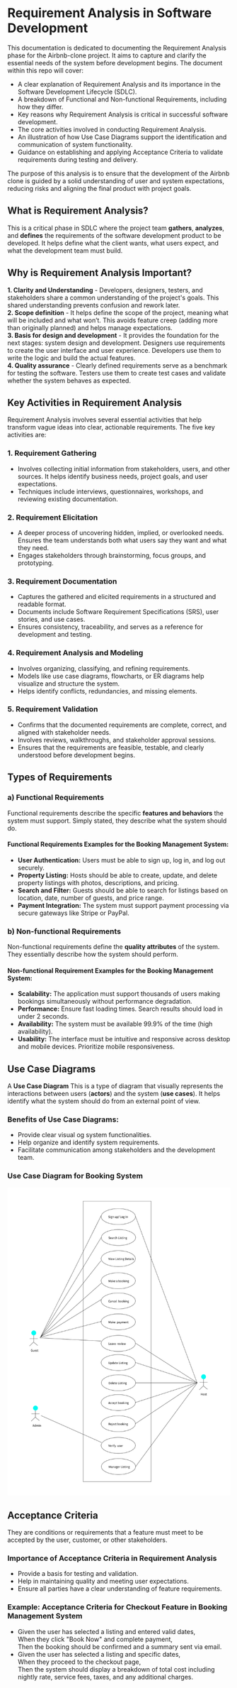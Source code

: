 # Requirement Analysis in Software Development  
This documentation is dedicated to documenting the Requirement Analysis phase for the Airbnb-clone project. It aims to capture and clarify the essential needs of the system before development begins. The document within this repo will cover:  

- A clear explanation of Requirement Analysis and its importance in the Software Development Lifecycle (SDLC).
- A breakdown of Functional and Non-functional Requirements, including how they differ.
- Key reasons why Requirement Analysis is critical in successful software development.
- The core activities involved in conducting Requirement Analysis.
- An illustration of how Use Case Diagrams support the identification and communication of system functionality.
- Guidance on establishing and applying Acceptance Criteria to validate requirements during testing and delivery.  

The purpose of this analysis is to ensure that the development of the Airbnb clone is guided by a solid understanding of user and system expectations, reducing risks and aligning the final product with project goals.

## What is Requirement Analysis?  
This is a critical phase in SDLC where the project team **gathers**, **analyzes**, and **defines** the requirements of the software development product to be developed. It helps define what the client wants, what users expect, and what the development team must build.  

## Why is Requirement Analysis Important?  
**1. Clarity and Understanding** - Developers, designers, testers, and stakeholders share a common understanding of the project's goals. This shared understanding prevents confusion and rework later.    
**2. Scope definition** - It helps define the scope of the project, meaning what will be included and what won’t. This avoids feature creep (adding more than originally planned) and helps manage expectations.  
**3. Basis for design and development** - It provides the foundation for the next stages: system design and development. Designers use requirements to create the user interface and user experience. Developers use them to write the logic and build the actual features.   
**4. Quality assurance** - Clearly defined requirements serve as a benchmark for testing the software. Testers use them to create test cases and validate whether the system behaves as expected.  

## Key Activities in Requirement Analysis
Requirement Analysis involves several essential activities that help transform vague ideas into clear, actionable requirements. The five key activities are:

### 1. Requirement Gathering
- Involves collecting initial information from stakeholders, users, and other sources. It helps identify business needs, project goals, and user expectations.
- Techniques include interviews, questionnaires, workshops, and reviewing existing documentation.

### 2. Requirement Elicitation
- A deeper process of uncovering hidden, implied, or overlooked needs. Ensures the team understands both what users say they want and what they need.  
- Engages stakeholders through brainstorming, focus groups, and prototyping.

### 3. Requirement Documentation
- Captures the gathered and elicited requirements in a structured and readable format.
- Documents include Software Requirement Specifications (SRS), user stories, and use cases.
- Ensures consistency, traceability, and serves as a reference for development and testing.

### 4. Requirement Analysis and Modeling
- Involves organizing, classifying, and refining requirements.
- Models like use case diagrams, flowcharts, or ER diagrams help visualize and structure the system.
- Helps identify conflicts, redundancies, and missing elements.

### 5. Requirement Validation
- Confirms that the documented requirements are complete, correct, and aligned with stakeholder needs.
- Involves reviews, walkthroughs, and stakeholder approval sessions.
- Ensures that the requirements are feasible, testable, and clearly understood before development begins.

## Types of Requirements
### a) Functional Requirements

Functional requirements describe the specific **features and behaviors** the system must support. Simply stated, they describe what the system should do.  

####  Functional Requirements Examples for the Booking Management System:

- **User Authentication:** Users must be able to sign up, log in, and log out securely.
- **Property Listing:** Hosts should be able to create, update, and delete property listings with photos, descriptions, and pricing.
- **Search and Filter:** Guests should be able to search for listings based on location, date, number of guests, and price range.  
- **Payment Integration:** The system must support payment processing via secure gateways like Stripe or PayPal.

### b) Non-functional Requirements

Non-functional requirements define the **quality attributes** of the system. They essentially describe how the system should perform.  

#### Non-functional Requirement Examples for the Booking Management System:

- **Scalability:** The application must support thousands of users making bookings simultaneously without performance degradation.
- **Performance:** Ensure fast loading times. Search results should load in under 2 seconds.
- **Availability:** The system must be available 99.9% of the time (high availability).
- **Usability:** The interface must be intuitive and responsive across desktop and mobile devices. Prioritize mobile responsiveness.

## Use Case Diagrams

A **Use Case Diagram** This is a type of diagram that visually represents the interactions between users (**actors**) and the system (**use cases**). It helps identify what the system should do from an external point of view.

### Benefits of Use Case Diagrams:
-   Provide clear visual og system functionalities.  
-   Help organize and identify system requirements.  
-   Facilitate communication among stakeholders and the development team.  
  
### Use Case Diagram for Booking System

![Use Case Diagram](./alx-booking-uc.png)

## Acceptance Criteria  
They are conditions or requirements that a feature must meet to be accepted by the user, customer, or other stakeholders.   

### Importance of Acceptance Criteria in Requirement Analysis
- Provide a basis for testing and validation.
- Help in maintaining quality and meeting user expectations.
- Ensure all parties have a clear understanding of feature requirements.

### Example: Acceptance Criteria for Checkout Feature in Booking Management System
- Given the user has selected a listing and entered valid dates,  
When they click "Book Now" and complete payment,  
Then the booking should be confirmed and a summary sent via email.
- Given the user has selected a listing and specific dates,  
When they proceed to the checkout page,  
Then the system should display a breakdown of total cost including nightly rate, service fees, taxes, and any additional charges.



